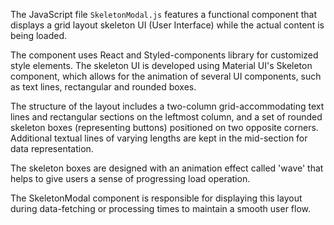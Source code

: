 The JavaScript file `SkeletonModal.js` features a functional component that displays a grid layout skeleton UI (User Interface) while the actual content is being loaded. 

The component uses React and Styled-components library for customized style elements. The skeleton UI is developed using Material UI's Skeleton component, which allows for the animation of several UI components, such as text lines, rectangular and rounded boxes. 

The structure of the layout includes a two-column grid-accommodating text lines and rectangular sections on the leftmost column, and a set of rounded skeleton boxes (representing buttons) positioned on two opposite corners. Additional textual lines of varying lengths are kept in the mid-section for data representation. 

The skeleton boxes are designed with an animation effect called 'wave' that helps to give users a sense of progressing load operation.

The SkeletonModal component is responsible for displaying this layout during data-fetching or processing times to maintain a smooth user flow.